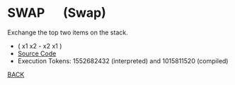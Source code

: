 # SWAP &emsp; (Swap)
Exchange the top two items on the stack.
* ( x1 x2 - x2 x1 )
* [Source Code](../words/core/Swap.cs)
* Execution Tokens: 1552682432 (interpreted) and 1015811520 (compiled)


[BACK](builtins.md#Swap)
